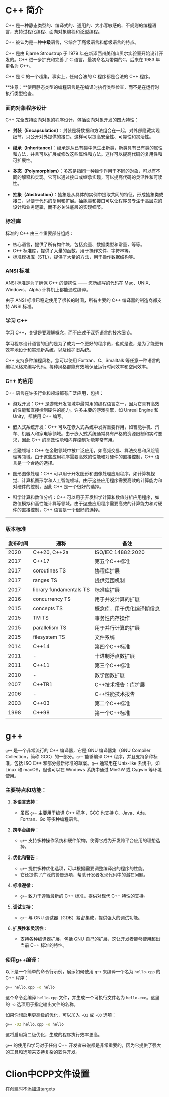 # C++ 简介

C++ 是一种静态类型的、编译式的、通用的、大小写敏感的、不规则的编程语言，支持过程化编程、面向对象编程和泛型编程。

C++ 被认为是一种**中级**语言，它综合了高级语言和低级语言的特点。

C++ 是由 Bjarne Stroustrup 于 1979 年在新泽西州美利山贝尔实验室开始设计开发的。C++ 进一步扩充和完善了 C 语言，最初命名为带类的C，后来在 1983 年更名为 C++。

C++ 是 C 的一个超集，事实上，任何合法的 C 程序都是合法的 C++ 程序。

**注意：**使用静态类型的编程语言是在编译时执行类型检查，而不是在运行时执行类型检查。

### 面向对象程序设计

C++ 完全支持面向对象的程序设计，包括面向对象开发的四大特性：

- **封装（Encapsulation）**：封装是将数据和方法组合在一起，对外部隐藏实现细节，只公开对外提供的接口。这样可以提高安全性、可靠性和灵活性。
    
- **继承（Inheritance）**：继承是从已有类中派生出新类，新类具有已有类的属性和方法，并且可以扩展或修改这些属性和方法。这样可以提高代码的复用性和可扩展性。
    
- **多态（Polymorphism）**：多态是指同一种操作作用于不同的对象，可以有不同的解释和实现。它可以通过接口或继承实现，可以提高代码的灵活性和可读性。
    
- **抽象（Abstraction）**：抽象是从具体的实例中提取共同的特征，形成抽象类或接口，以便于代码的复用和扩展。抽象类和接口可以让程序员专注于高层次的设计和业务逻辑，而不必关注底层的实现细节。
    

### 标准库

标准的 C++ 由三个重要部分组成：

- 核心语言，提供了所有构件块，包括变量、数据类型和常量，等等。
- C++ 标准库，提供了大量的函数，用于操作文件、字符串等。
- 标准模板库（STL），提供了大量的方法，用于操作数据结构等。

### ANSI 标准

ANSI 标准是为了确保 C++ 的便携性 —— 您所编写的代码在 Mac、UNIX、Windows、Alpha 计算机上都能通过编译。

由于 ANSI 标准已稳定使用了很长的时间，所有主要的 C++ 编译器的制造商都支持 ANSI 标准。

### 学习 C++

学习 C++，关键是要理解概念，而不应过于深究语言的技术细节。

学习程序设计语言的目的是为了成为一个更好的程序员，也就是说，是为了能更有效率地设计和实现新系统，以及维护旧系统。

C++ 支持多种编程风格。您可以使用 Fortran、C、Smalltalk 等任意一种语言的编程风格来编写代码。每种风格都能有效地保证运行时间效率和空间效率。

### C++ 的应用

C++ 语言在许多行业和领域都有广泛应用，包括：

- 游戏开发：C++ 是游戏开发领域中最常用的编程语言之一，因为它具有高效的性能和直接控制硬件的能力。许多主要的游戏引擎，如 Unreal Engine 和 Unity，都使用 C++ 编写。
    
- 嵌入式系统开发：C++ 可以在嵌入式系统中发挥重要作用，如智能手机、汽车、机器人和家电等领域。由于嵌入式系统通常具有严格的资源限制和实时要求，因此 C++ 的高效性能和内存控制功能非常有用。
    
- 金融领域：C++ 在金融领域中被广泛应用，如高频交易、算法交易和风险管理等领域。由于这些应用程序需要高效的性能和对硬件的直接控制，C++ 语言是一个合适的选择。
    
- 图形图像处理：C++ 可以用于开发图形和图像处理应用程序，如计算机视觉、计算机图形学和人工智能领域。由于这些应用程序需要高效的计算能力和对硬件的控制，因此 C++ 是一个很好的选择。
    
- 科学计算和数值分析：C++ 可以用于开发科学计算和数值分析应用程序，如数值模拟和高性能计算等领域。由于这些应用程序需要高效的计算能力和对硬件的直接控制，C++ 语言是一个很好的选择。
    

---

### 版本标准

|发布时间|通称|备注|
|---|---|---|
|2020|C++20, C++2a|ISO/IEC 14882:2020|
|2017|C++17|第五个C++标准|
|2017|coroutines TS|协程库扩展|
|2017|ranges TS|提供范围机制|
|2017|library fundamentals TS|标准库扩展|
|2016|concurrency TS|用于并发计算的扩展|
|2015|concepts TS|概念库，用于优化编译期信息|
|2015|TM TS|事务性内存操作|
|2015|parallelism TS|用于并行计算的扩展|
|2015|filesystem TS|文件系统|
|2014|C++14|第四个C++标准|
|2011|-|十进制浮点数扩展|
|2011|C++11|第三个C++标准|
|2010|-|数学函数扩展|
|2007|C++TR1|C++技术报告：库扩展|
|2006|-|C++性能技术报告|
|2003|C++03|第二个C++标准|
|1998|C++98|第一个C++标准|
# g++
`g++` 是一个非常流行的 C++ 编译器，它是 GNU 编译器集（GNU Compiler Collection，简称 GCC）的一部分。`g++` 能够编译 C++ 程序，并且支持多种标准，包括 ISO C++ 和部分最新标准的草案。`g++` 通常用在 Unix-like 系统中，如 Linux 和 macOS，但也可以在 Windows 系统中通过 MinGW 或 Cygwin 等环境使用。

### 主要特点和功能：

1. **多语言支持**：
    
    - 虽然 `g++` 主要用于编译 C++ 程序，GCC 也支持 C、Java、Ada、Fortran、Go 等多种编程语言。
2. **跨平台编译**：
    
    - `g++` 支持多种操作系统和硬件架构，使得它成为开发跨平台应用的理想选择。
3. **优化和警告**：
    
    - `g++` 提供多种优化选项，可以根据需要调整编译出的程序的性能。
    - 它还提供了广泛的警告选项，帮助开发者发现代码中的潜在问题。
4. **标准遵循**：
    
    - `g++` 致力于遵循最新的 C++ 标准，提供对现代 C++ 特性的支持。
5. **调试支持**：
    
    - `g++` 与 GNU 调试器（GDB）紧密集成，提供强大的调试功能。
6. **扩展性和灵活性**：
    
    - 支持各种编译器扩展，包括 GNU 自己的扩展，这让开发者能够使用超出当前 C++ 标准的特性。

### 使用g++编译：

以下是一个简单的命令行示例，展示如何使用 `g++` 来编译一个名为 `hello.cpp` 的 C++ 程序：

```bash
g++ hello.cpp -o hello
```

这个命令会编译 `hello.cpp` 文件，并生成一个可执行文件名为 `hello.exe`。这里的 `-o` 选项用于指定输出文件的名称。

如果你想启用更高级的优化，可以加入 `-O2` 或 `-O3` 选项：

```bash
g++ -O2 hello.cpp -o hello
```

这将启用第二级优化，生成的程序执行效率更高。

`g++` 的使用和学习对于任何 C++ 开发者来说都是非常重要的，因为它提供了强大的工具和选项来支持复杂的软件开发。

# Clion中CPP文件设置
在创建时不添加进targets

